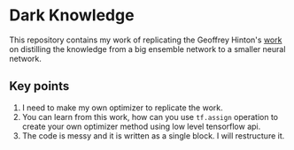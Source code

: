 # Dark Knowledge

This repository contains my work of replicating the Geoffrey Hinton's [work](https://arxiv.org/abs/1503.02531) on distilling the knowledge from a big ensemble network to a smaller neural network.

## Key points
1. I need to make my own optimizer to replicate the work.
2. You can learn from this work, how can you use `tf.assign` operation to create your own optimizer method using low level tensorflow api.
3. The code is messy and it is written as a single block. I will restructure it. 


